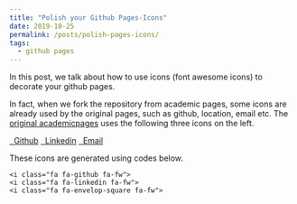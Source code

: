```yaml
---
title: "Polish your Github Pages-Icons"
date: 2019-10-25
permalink: /posts/polish-pages-icons/
tags:
  - github pages
---
```


In this post, we talk about how to use icons (font awesome icons) to decorate your github pages.

In fact, when we fork the repository from academic pages, some icons are already used by the original pages, such as github, location, email etc. The [original academicpages](https://academicpages.github.io/) uses the following three icons on the left.

<div class="list-group">
  <a class="list-group-item" href="#"><i class="fa fa-github fa-fw" aria-hidden="true"></i>&nbsp; Github</a>
  <a class="list-group-item" href="#"><i class="fa fa-linkedin fa-fw" aria-hidden="true"></i>&nbsp; Linkedin</a>
  <a class="list-group-item" href="#"><i class="fa fa-envelop-square fa-fw" aria-hidden="true"></i>&nbsp; Email</a>
</div>

 These icons are generated using codes below.

```{html}
<i class="fa fa-github fa-fw">
<i class="fa fa-linkedin fa-fw">
<i class="fa fa-envelop-square fa-fw">
```



